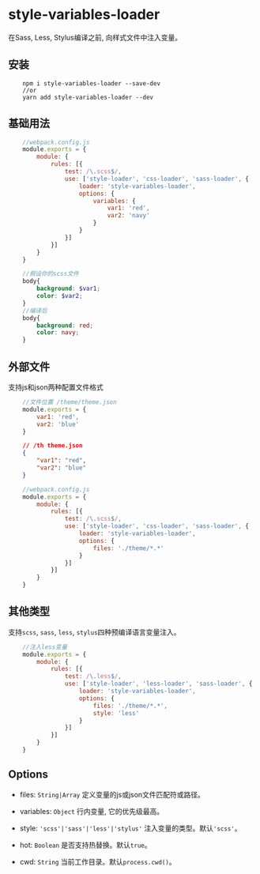 # style-variables-loader

在Sass, Less, Stylus编译之前, 向样式文件中注入变量。

## 安装
```shell
    npm i style-variables-loader --save-dev 
    //or
    yarn add style-variables-loader --dev
```

## 基础用法
```js
    //webpack.config.js
    module.exports = {
        module: {
            rules: [{
                test: /\.scss$/,
                use: ['style-loader', 'css-loader', 'sass-loader', {
                    loader: 'style-variables-loader',
                    options: {
                        variables: {
                            var1: 'red',
                            var2: 'navy'
                        }
                    }
                }]
            }]
        }
    }
```

```scss
    //假设你的scss文件
    body{
        background: $var1;
        color: $var2;
    }
    //编译后
    body{
        background: red;
        color: navy;
    }
```

## 外部文件
支持js和json两种配置文件格式
```js
    //文件位置 /theme/theme.json
    module.exports = {
        var1: 'red',
        var2: 'blue'
    }
```
```json
    // /th theme.json
    {
        "var1": "red",
        "var2": "blue"
    }
```
```js
    //webpack.config.js
    module.exports = {
        module: {
            rules: [{
                test: /\.scss$/,
                use: ['style-loader', 'css-loader', 'sass-loader', {
                    loader: 'style-variables-loader',
                    options: {
                        files: './theme/*.*'
                    }
                }]
            }]
        }
    }
```

## 其他类型
支持```scss```, ```sass```, ```less```, ```stylus```四种预编译语言变量注入。
```js
    //注入less变量
    module.exports = {
        module: {
            rules: [{
                test: /\.less$/,
                use: ['style-loader', 'less-loader', 'sass-loader', {
                    loader: 'style-variables-loader',
                    options: {
                        files: './theme/*.*',
                        style: 'less'
                    }
                }]
            }]
        }
    }
```

## Options
* files: ```String|Array```
    定义变量的js或json文件匹配符或路径。
    
* variables: ```Object```
    行内变量, 它的优先级最高。

* style: ```'scss'|'sass'|'less'|'stylus'```
    注入变量的类型。默认```'scss'```。

* hot: ```Boolean```
    是否支持热替换。默认```true```。

* cwd: ```String```
    当前工作目录。默认```process.cwd()```。